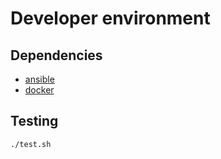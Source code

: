 Developer environment
=====================

Dependencies
------------

* [ansible](https://docs.ansible.com/ansible/latest/installation_guide/intro_installation.html)
* [docker](https://docs.docker.com/install/)

Testing
-------

```bash
./test.sh
```
